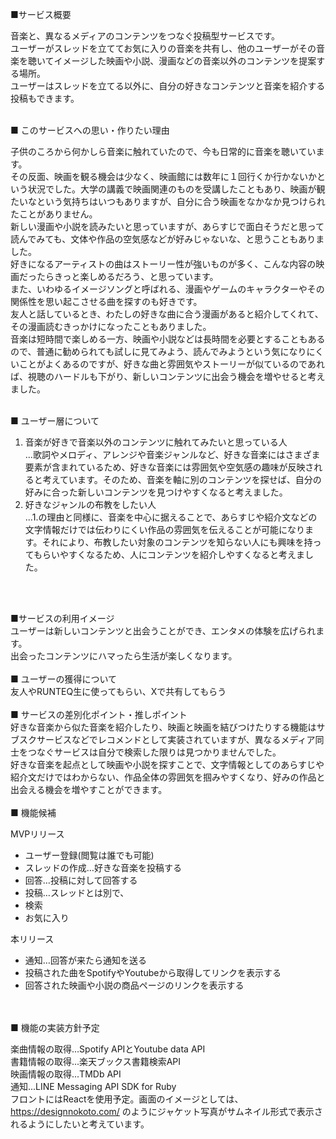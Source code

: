 ■サービス概要

音楽と、異なるメディアのコンテンツをつなぐ投稿型サービスです。<br>
ユーザーがスレッドを立ててお気に入りの音楽を共有し、他のユーザーがその音楽を聴いてイメージした映画や小説、漫画などの音楽以外のコンテンツを提案する場所。<br>
ユーザーはスレッドを立てる以外に、自分の好きなコンテンツと音楽を紹介する投稿もできます。<br>

<br>
■ このサービスへの思い・作りたい理由

子供のころから何かしら音楽に触れていたので、今も日常的に音楽を聴いています。<br>
その反面、映画を観る機会は少なく、映画館には数年に１回行くか行かないかという状況でした。大学の講義で映画関連のものを受講したこともあり、映画が観たいなという気持ちはいつもありますが、自分に合う映画をなかなか見つけられたことがありません。<br>
新しい漫画や小説を読みたいと思っていますが、あらすじで面白そうだと思って読んでみても、文体や作品の空気感などが好みじゃないな、と思うこともありました。<br>
好きになるアーティストの曲はストーリー性が強いものが多く、こんな内容の映画だったらきっと楽しめるだろう、と思っています。<br>
また、いわゆるイメージソングと呼ばれる、漫画やゲームのキャラクターやその関係性を思い起こさせる曲を探すのも好きです。<br>
友人と話しているとき、わたしの好きな曲に合う漫画があると紹介してくれて、その漫画読むきっかけになったこともありました。
<br>
音楽は短時間で楽しめる一方、映画や小説などは長時間を必要とすることもあるので、普通に勧められても試しに見てみよう、読んでみようという気になりにくいことがよくあるのですが、好きな曲と雰囲気やストーリーが似ているのであれば、視聴のハードルも下がり、新しいコンテンツに出会う機会を増やせると考えました。

<br>
■ ユーザー層について

1. 音楽が好きで音楽以外のコンテンツに触れてみたいと思っている人<br>
...歌詞やメロディ、アレンジや音楽ジャンルなど、好きな音楽にはさまざま要素が含まれているため、好きな音楽には雰囲気や空気感の趣味が反映されると考えています。そのため、音楽を軸に別のコンテンツを探せば、自分の好みに合った新しいコンテンツを見つけやすくなると考えました。<br>
2. 好きなジャンルの布教をしたい人<br>
...1.の理由と同様に、音楽を中心に据えることで、あらすじや紹介文などの文字情報だけでは伝わりにくい作品の雰囲気を伝えることが可能になります。それにより、布教したい対象のコンテンツを知らない人にも興味を持ってもらいやすくなるため、人にコンテンツを紹介しやすくなると考えました。
<br>
<br>


■サービスの利用イメージ<br>
ユーザーは新しいコンテンツと出会うことができ、エンタメの体験を広げられます。<br>
出会ったコンテンツにハマったら生活が楽しくなります。
<br>
<br>
■ ユーザーの獲得について<br>
友人やRUNTEQ生に使ってもらい、Xで共有してもらう
<br>
<br>
■ サービスの差別化ポイント・推しポイント<br>
好きな音楽から似た音楽を紹介したり、映画と映画を結びつけたりする機能はサブスクサービスなどでレコメンドとして実装されていますが、異なるメディア同士をつなぐサービスは自分で検索した限りは見つかりませんでした。<br>
好きな音楽を起点として映画や小説を探すことで、文字情報としてのあらすじや紹介文だけではわからない、作品全体の雰囲気を掴みやすくなり、好みの作品と出会える機会を増やすことができます。
<br>
<br>
■ 機能候補


MVPリリース<br>
- ユーザー登録(閲覧は誰でも可能)<br>
- スレッドの作成…好きな音楽を投稿する<br>
- 回答…投稿に対して回答する<br>
- 投稿…スレッドとは別で、
- 検索<br>
- お気に入り<br>

本リリース<br>
- 通知…回答が来たら通知を送る<br>
- 投稿された曲をSpotifyやYoutubeから取得してリンクを表示する<br>
- 回答された映画や小説の商品ページのリンクを表示する<br>
<br>
<br>
■ 機能の実装方針予定

楽曲情報の取得...Spotify APIとYoutube data API<br>
書籍情報の取得...楽天ブックス書籍検索API<br>
映画情報の取得...TMDb API<br>
通知...LINE Messaging API SDK for Ruby<br>
フロントにはReactを使用予定。画面のイメージとしては、https://designnokoto.com/ のようにジャケット写真がサムネイル形式で表示されるようにしたいと考えています。
